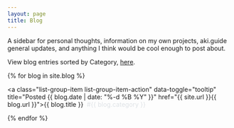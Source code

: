 ```yaml
---
layout: page
title: Blog
---
```


A sidebar for personal thoughts, information on my own projects, aki.guide general updates, and anything I think would be cool enough to post about.

View blog entries sorted by Category, <a href="{{ site.url }}/categories/">here</a>.

{% for blog in site.blog %}

<div class="list-group">

<a class="list-group-item list-group-item-action" data-toggle="tooltip" title="Posted {{ blog.date | date: "%-d %B %Y" }}" href="{{ site.url }}{{ blog.url }}">{{ blog.title }}&nbsp;&nbsp;<span style="color: #dee2e6">#{{ blog.category }}</span></a>

</div>

{% endfor %}
